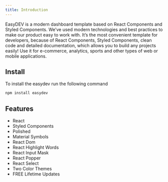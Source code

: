 ```yaml
---
title: Introduction
---
```


EasyDEV is a modern dashboard template based on React Components and Styled Components. We’ve used modern technologies and best practices to make our product easy to work with. It’s the most convenient template for developers, because of React Components, Styled Components, clean code and detailed documentation, which allows you to build any projects easily! Use it for e-commerce, analytics, sports and other types of web or mobile applications.

## Install

To install the easydev run the following command

```bash
npm install easydev
```

## Features

- React
- Styled Components
- Polished
- Material Symbols
- React Dom
- React Highlight Words
- React Input Mask
- React Popper
- React Select
- Two Color Themes
- FREE Lifetime Updates

